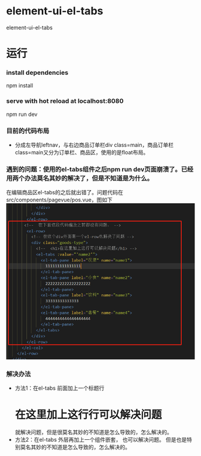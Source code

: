 # element-ui-el-tabs
element-ui-el-tabs 

# 运行
### install dependencies
npm install

### serve with hot reload at localhost:8080
npm run dev


### 目前的代码布局
* 分成左导航leftnav，与右边商品订单栏div class=main，商品订单栏class=main又分为订单栏、商品区，使用的是float布局。


### 遇到的问题：使用的el-tabs组件之后npm run dev页面崩溃了。已经用两个办法莫名其妙的解决了，但是不知道是为什么。
在编辑商品区el-tabs的之后就出错了。问题代码在src/components/pagevue/pos.vue，图如下
![bug](https://github.com/xiaomizhou66/element-ui-el-tabs/raw/master/src/assets/bug.png)

### 解决办法
* 方法1：在el-tabs 前面加上一个标题行<h1>在这里加上这行行可以解决问题</h1> 就解决问题，但是很莫名其妙的不知道是怎么导致的，怎么解决的。
* 方法2：在el-tabs 外层再加上一个组件嵌套，<el-row></el-row> 也可以解决问题。
      但是也是特别莫名其妙的不知道是怎么导致的，怎么解决的。
